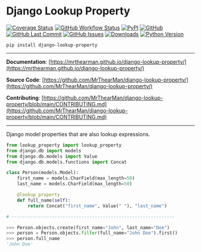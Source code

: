 # Django Lookup Property

[![Coverage Status][coverage-badge]][coverage]
[![GitHub Workflow Status][status-badge]][status]
[![PyPI][pypi-badge]][pypi]
[![GitHub][licence-badge]][licence]
[![GitHub Last Commit][repo-badge]][repo]
[![GitHub Issues][issues-badge]][issues]
[![Downloads][downloads-badge]][pypi]
[![Python Version][version-badge]][pypi]

```shell
pip install django-lookup-property
```

---

**Documentation**: [https://mrthearman.github.io/django-lookup-property/](https://mrthearman.github.io/django-lookup-property/)

**Source Code**: [https://github.com/MrThearMan/django-lookup-property/](https://github.com/MrThearMan/django-lookup-property/)

**Contributing**: [https://github.com/MrThearMan/django-lookup-property/blob/main/CONTRIBUTING.md](https://github.com/MrThearMan/django-lookup-property/blob/main/CONTRIBUTING.md)

---

Django model properties that are also lookup expressions.

```python
from lookup_property import lookup_property
from django.db import models
from django.db.models import Value
from django.db.models.functions import Concat

class Person(models.Model):
    first_name = models.CharField(max_length=50)
    last_name = models.CharField(max_length=50)

    @lookup_property
    def full_name(self):
        return Concat("first_name", Value(" "), "last_name")

# -------------------------------------------------------------

>>> Person.objects.create(first_name="John", last_name="Doe")
>>> person = Person.objects.filter(full_name="John Doe").first()
>>> person.full_name
'John Doe'
```

[coverage-badge]: https://coveralls.io/repos/github/MrThearMan/django-lookup-property/badge.svg?branch=main
[status-badge]: https://img.shields.io/github/actions/workflow/status/MrThearMan/django-lookup-property/test.yml?branch=main
[pypi-badge]: https://img.shields.io/pypi/v/django-lookup-property
[licence-badge]: https://img.shields.io/github/license/MrThearMan/django-lookup-property
[repo-badge]: https://img.shields.io/github/last-commit/MrThearMan/django-lookup-property
[issues-badge]: https://img.shields.io/github/issues-raw/MrThearMan/django-lookup-property
[version-badge]: https://img.shields.io/pypi/pyversions/django-lookup-property
[downloads-badge]: https://img.shields.io/pypi/dm/django-lookup-property

[coverage]: https://coveralls.io/github/MrThearMan/django-lookup-property?branch=main
[status]: https://github.com/MrThearMan/django-lookup-property/actions/workflows/test.yml
[pypi]: https://pypi.org/project/django-lookup-property
[licence]: https://github.com/MrThearMan/django-lookup-property/blob/main/LICENSE
[repo]: https://github.com/MrThearMan/django-lookup-property/commits/main
[issues]: https://github.com/MrThearMan/django-lookup-property/issues
